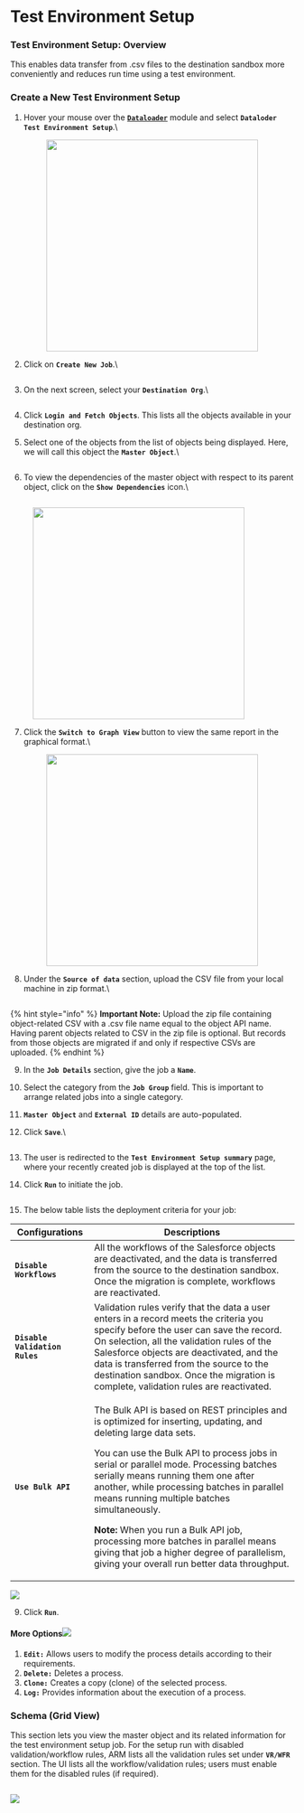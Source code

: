 # Test Environment Setup

### Test Environment Setup: Overview <a href="#test-environment-setup-overview" id="test-environment-setup-overview"></a>

This enables data transfer from .csv files to the destination sandbox more conveniently and reduces run time using a test environment.

### Create a New Test Environment Setup <a href="#create-a-new-test-environment-setup" id="create-a-new-test-environment-setup"></a>

1.  Hover your mouse over the [**`Dataloader`**](dataloader/) module and select **`Dataloder Test Environment Setup`**.\


    <figure><img src="https://cdn.document360.io/8711f4e7-c040-4616-aac9-d947f87e4619/Images/Documentation/image-1656498200051.png" alt="" width="375"><figcaption></figcaption></figure>
2.  Click on **`Create New Job`**.\


    <figure><img src="https://cdn.document360.io/8711f4e7-c040-4616-aac9-d947f87e4619/Images/Documentation/image-1656498466738.png" alt=""><figcaption></figcaption></figure>
3.  On the next screen, select your **`Destination Org`**.\


    <figure><img src="https://cdn.document360.io/8711f4e7-c040-4616-aac9-d947f87e4619/Images/Documentation/image-1656498964267.png" alt=""><figcaption></figcaption></figure>
4. Click **`Login and Fetch Objects`**. This lists all the objects available in your destination org.
5.  Select one of the objects from the list of objects being displayed. Here, we will call this object the **`Master Object`**.\


    <figure><img src="https://cdn.document360.io/8711f4e7-c040-4616-aac9-d947f87e4619/Images/Documentation/image-1656499219859.png" alt=""><figcaption></figcaption></figure>
6.  To view the dependencies of the master object with respect to its parent object, click on the **`Show Dependencies`** icon.\


    <figure><img src="https://cdn.document360.io/8711f4e7-c040-4616-aac9-d947f87e4619/Images/Documentation/image-1656499513613.png" alt=""><figcaption></figcaption></figure>

<figure><img src="https://cdn.document360.io/8711f4e7-c040-4616-aac9-d947f87e4619/Images/Documentation/image-1656499789815.png" alt="" width="375"><figcaption></figcaption></figure>

7.  Click the **`Switch to Graph View`** button to view the same report in the graphical format.\


    <figure><img src="https://cdn.document360.io/8711f4e7-c040-4616-aac9-d947f87e4619/Images/Documentation/image-1656500367037.png" alt="" width="375"><figcaption></figcaption></figure>
8.  Under the **`Source of data`** section, upload the CSV file from your local machine in zip format.\


    <figure><img src="https://cdn.document360.io/8711f4e7-c040-4616-aac9-d947f87e4619/Images/Documentation/image-1656502853137.png" alt=""><figcaption></figcaption></figure>

{% hint style="info" %}
**Important Note:** Upload the zip file containing object-related CSV with a .csv file name equal to the object API name. Having parent objects related to CSV in the zip file is optional. But records from those objects are migrated if and only if respective CSVs are uploaded.
{% endhint %}

9. In the **`Job Details`** section, give the job a **`Name`**.
10. Select the category from the **`Job Group`** field. This is important to arrange related jobs into a single category.
11. **`Master Object`** and **`External ID`** details are auto-populated.
12. Click **`Save`**.\


    <figure><img src="https://cdn.document360.io/8711f4e7-c040-4616-aac9-d947f87e4619/Images/Documentation/image-1656503041839.png" alt=""><figcaption></figcaption></figure>
13. The user is redirected to the **`Test Environment Setup summary`** page, where your recently created job is displayed at the top of the list.
14. Click **`Run`** to initiate the job.

<figure><img src="https://cdn.document360.io/8711f4e7-c040-4616-aac9-d947f87e4619/Images/Documentation/image-1623865218893.png" alt=""><figcaption></figcaption></figure>

15. The below table lists the deployment criteria for your job:

| Configurations                 | Descriptions                                                                                                                                                                                                                                                                                                                                                                                                                                                                                                                                                 |
| ------------------------------ | ------------------------------------------------------------------------------------------------------------------------------------------------------------------------------------------------------------------------------------------------------------------------------------------------------------------------------------------------------------------------------------------------------------------------------------------------------------------------------------------------------------------------------------------------------------ |
| **`Disable Workflows`**        | All the workflows of the Salesforce objects are deactivated, and the data is transferred from the source to the destination sandbox. Once the migration is complete, workflows are reactivated.                                                                                                                                                                                                                                                                                                                                                              |
| **`Disable Validation Rules`** | Validation rules verify that the data a user enters in a record meets the criteria you specify before the user can save the record. On selection, all the validation rules of the Salesforce objects are deactivated, and the data is transferred from the source to the destination sandbox. Once the migration is complete, validation rules are reactivated.                                                                                                                                                                                              |
| **`Use Bulk API`**             | <p>The Bulk API is based on REST principles and is optimized for inserting, updating, and deleting large data sets.</p><p>You can use the Bulk API to process jobs in serial or parallel mode. Processing batches serially means running them one after another, while processing batches in parallel means running multiple batches simultaneously.</p><p><strong>Note:</strong> When you run a Bulk API job, processing more batches in parallel means giving that job a higher degree of parallelism, giving your overall run better data throughput.</p> |

![](https://cdn.document360.io/8711f4e7-c040-4616-aac9-d947f87e4619/Images/Documentation/image-1656503628599.png)

9. Click **`Run`**.

#### More Options![](https://cdn.document360.io/8711f4e7-c040-4616-aac9-d947f87e4619/Images/Documentation/image-1623867523195.png) <a href="#more-options" id="more-options"></a>

1. **`Edit:`** Allows users to modify the process details according to their requirements.
2. **`Delete:`** Deletes a process.
3. **`Clone:`** Creates a copy (clone) of the selected process.
4. **`Log:`** Provides information about the execution of a process.

### Schema (Grid View) <a href="#schema-grid-view" id="schema-grid-view"></a>

This section lets you view the master object and its related information for the test environment setup job. For the setup run with disabled validation/workflow rules, ARM lists all the validation rules set under **`VR/WFR`** section. The UI lists all the workflow/validation rules; users must enable them for the disabled rules (if required).

<figure><img src="https://cdn.document360.io/8711f4e7-c040-4616-aac9-d947f87e4619/Images/Documentation/image-1623867419119.png" alt=""><figcaption></figcaption></figure>

![](https://cdn.document360.io/8711f4e7-c040-4616-aac9-d947f87e4619/Images/Documentation/image-1623867435606.png)
